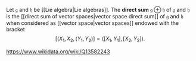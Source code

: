 Let $\mathfrak g$ and $\mathfrak h$ be [[Lie algebra|Lie algebras]]. The **direct sum** $\mathfrak g \oplus \mathfrak h$ of $\mathfrak g$ and $\mathfrak h$ is the [[direct sum of vector spaces|vector space direct sum]] of $\mathfrak g$ and $\mathfrak h$ when considered as [[vector space|vector spaces]] endowed with the bracket $$[(X_1,X_2,(Y_1,Y_2)]=([X_1,Y_1],[X_2,Y_2]).$$

https://www.wikidata.org/wiki/Q13582243